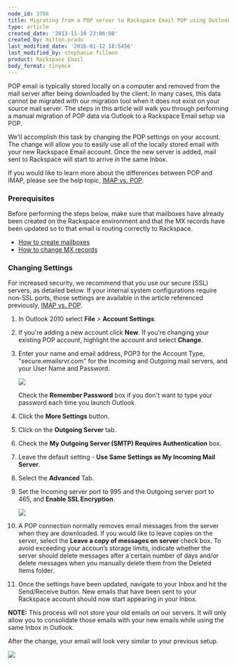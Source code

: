 ```yaml
---
node_id: 3786
title: Migrating from a POP server to Rackspace Email POP using Outlook 2010
type: article
created_date: '2013-11-18 23:06:00'
created_by: milton.prado
last_modified_date: '2016-01-12 18:5456'
last_modified_by: stephanie.fillmon
product: Rackspace Email
body_format: tinymce
---
```


POP email is typically stored locally on a computer and removed from the
mail server after being downloaded by the client.  In many cases, this
data cannot be migrated with our migration tool when it does not exist
on your source mail server.  The steps in this article will walk you
through performing a manual migration of POP data via Outlook to a
Rackspace Email setup via POP.

We'll accomplish this task by changing the POP settings on your account.
The change will allow you to easily use all of the locally stored email
with your new Rackspace Email account.  Once the new server is added,
mail sent to Rackspace will start to arrive in the same Inbox.

If you would like to learn more about the differences between POP and
IMAP, please see the help topic,  [IMAP vs.
POP](http://www.rackspace.com/knowledge_center/article/imap-and-pop-mail-protocol-comparison).

### Prerequisites

Before performing the steps below, make sure that mailboxes have already
been created on the Rackspace environment and that the MX records have
been updated so to that email is routing correctly to Rackspace.  

-   [How to create
    mailboxes](http://www.rackspace.com/knowledge_center/article/add-rackspace-email-mailboxes)
-   [How to change MX
    records](http://www.rackspace.com/knowledge_center/article/set-up-dns-records-for-cloud-office-email-and-skype-for-business)

### Changing Settings

For increased security, we recommend that you use our secure (SSL)
servers, as detailed below. If your internal system configurations
require non-SSL ports, those settings are available in the article
referenced previously, [IMAP vs.
POP](http://www.rackspace.com/knowledge_center/article/imap-and-pop-mail-protocol-comparison).

1.  In Outlook 2010 select **File** \> **Account Settings**.

2.  If you're adding a new account click **New**.  If you're changing
    your existing POP account, highlight the account and select
    **Change**.

3.  Enter your name and email address, POP3 for the Account Type,
    "secure.emailsrvr.com" for the Incoming and Outgoing mail servers,
    and your User Name and Password.

    ![](/knowledge_center/sites/default/files/field/image/settings_screen%20copy_1.jpg)

    Check the **Remember Password** box if you don't want to type your
    password each time you launch Outlook.

4.  Click the **More Settings** button.

5.  Click on the **Outgoing Server** tab.

6.  Check the **My Outgoing Server (SMTP) Requires Authentication** box.

7.  Leave the default setting - **Use Same Settings as My Incoming Mail
    Server**.

8.  Select the **Advanced** Tab.

9.  Set the Incoming server port to 995 and the Outgoing server port to
    465, and **Enable SSL Encryption**.

    ![](/knowledge_center/sites/default/files/field/image/Ports%20copy_0.jpg)

10. A POP connection normally removes email messages from the server
    when they are downloaded. If you would like to leave copies on the
    server, select the **Leave a copy of messages on server** check box.
    To avoid exceeding your accoun&rsquo;s storage limits, indicate whether
    the server should delete messages after a certain number of days
    and/or delete messages when you manually delete them from the
    Deleted Items folder.

11. Once the settings have been updated, navigate to your Inbox and hit
    the Send/Receive button.  New emails that have been sent to your
    Rackspace account should now start appearing in your Inbox.

**NOTE:** This process will not store your old emails on our servers.
 It will only allow you to consolidate those emails with your new emails
while using the same Inbox in Outlook.

After the change, your email will look very similar to your previous
setup.

![](/knowledge_center/sites/default/files/field/image/2013-11-27_1232.png)

